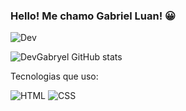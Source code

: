 ### Hello! Me chamo Gabriel Luan! 😀
![Dev](https://img.shields.io/badge/Dev_gabriel-0A0A0A?style=for-the-badge&logo=devdotto&logoColor=white)

![DevGabryel GitHub stats](https://github-readme-stats.vercel.app/api?username=DevGabryel&show_icons=true&theme=radical)

Tecnologias que uso:

![HTML](https://img.shields.io/badge/HTML5-E34F26?style=for-the-badge&logo=html5&logoColor=white)
![CSS](https://img.shields.io/badge/CSS3-1572B6?style=for-the-badge&logo=css3&logoColor=white)


